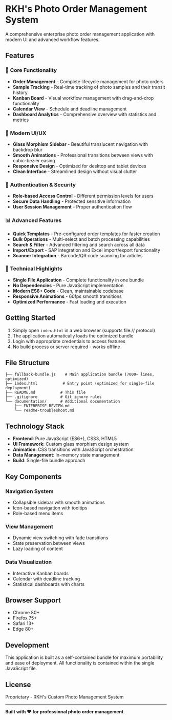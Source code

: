 # RKH's Photo Order Management System

A comprehensive enterprise photo order management application with modern UI and advanced workflow features.

## Features

### 🎯 **Core Functionality**
- **Order Management** - Complete lifecycle management for photo orders
- **Sample Tracking** - Real-time tracking of photo samples and their transit history
- **Kanban Board** - Visual workflow management with drag-and-drop functionality
- **Calendar View** - Schedule and deadline management
- **Dashboard Analytics** - Comprehensive overview with statistics and metrics

### 🎨 **Modern UI/UX**
- **Glass Morphism Sidebar** - Beautiful translucent navigation with backdrop blur
- **Smooth Animations** - Professional transitions between views with cubic-bezier easing
- **Responsive Design** - Optimized for desktop and tablet devices
- **Clean Interface** - Streamlined design without visual clutter

### 🔐 **Authentication & Security**
- **Role-based Access Control** - Different permission levels for users
- **Secure Data Handling** - Protected sensitive information
- **User Session Management** - Proper authentication flow

### 📊 **Advanced Features**
- **Quick Templates** - Pre-configured order templates for faster creation
- **Bulk Operations** - Multi-select and batch processing capabilities
- **Search & Filter** - Advanced filtering and search across all data
- **Import/Export** - SAP integration and Excel import/export functionality
- **Scanner Integration** - Barcode/QR code scanning for articles

### 🚀 **Technical Highlights**
- **Single File Application** - Complete functionality in one bundle
- **No Dependencies** - Pure JavaScript implementation
- **Modern ES6+ Code** - Clean, maintainable codebase
- **Responsive Animations** - 60fps smooth transitions
- **Optimized Performance** - Fast loading and execution

## Getting Started

1. Simply open `index.html` in a web browser (supports file:// protocol)
2. The application automatically loads the optimized bundle
3. Login with appropriate credentials to access features
4. No build process or server required - works offline

## File Structure

```
├── fallback-bundle.js    # Main application bundle (7000+ lines, optimized)
├── index.html           # Entry point (optimized for single-file deployment)
├── README.md           # This file
├── .gitignore          # Git ignore rules
└── documentation/      # Additional documentation
    ├── ENTERPRISE-REVIEW.md
    └── readme-troubleshoot.md
```

## Technology Stack

- **Frontend**: Pure JavaScript (ES6+), CSS3, HTML5
- **UI Framework**: Custom glass morphism design system
- **Animation**: CSS transitions with JavaScript orchestration
- **Data Management**: In-memory state management
- **Build**: Single-file bundle approach

## Key Components

### Navigation System
- Collapsible sidebar with smooth animations
- Icon-based navigation with tooltips
- Role-based menu items

### View Management
- Dynamic view switching with fade transitions
- State preservation between views
- Lazy loading of content

### Data Visualization
- Interactive Kanban boards
- Calendar with deadline tracking
- Statistical dashboards with charts

## Browser Support

- Chrome 80+
- Firefox 75+
- Safari 13+
- Edge 80+

## Development

This application is built as a self-contained bundle for maximum portability and ease of deployment. All functionality is contained within the single JavaScript file.

## License

Proprietary - RKH's Custom Photo Management System

---

**Built with ❤️ for professional photo order management**
